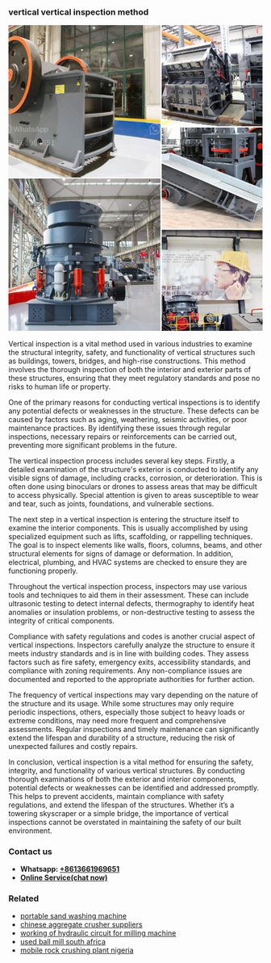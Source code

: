 <h3>vertical vertical inspection method</h3><img src='1706755345.jpg' alt=''><p>Vertical inspection is a vital method used in various industries to examine the structural integrity, safety, and functionality of vertical structures such as buildings, towers, bridges, and high-rise constructions. This method involves the thorough inspection of both the interior and exterior parts of these structures, ensuring that they meet regulatory standards and pose no risks to human life or property.</p><p>One of the primary reasons for conducting vertical inspections is to identify any potential defects or weaknesses in the structure. These defects can be caused by factors such as aging, weathering, seismic activities, or poor maintenance practices. By identifying these issues through regular inspections, necessary repairs or reinforcements can be carried out, preventing more significant problems in the future.</p><p>The vertical inspection process includes several key steps. Firstly, a detailed examination of the structure's exterior is conducted to identify any visible signs of damage, including cracks, corrosion, or deterioration. This is often done using binoculars or drones to assess areas that may be difficult to access physically. Special attention is given to areas susceptible to wear and tear, such as joints, foundations, and vulnerable sections.</p><p>The next step in a vertical inspection is entering the structure itself to examine the interior components. This is usually accomplished by using specialized equipment such as lifts, scaffolding, or rappelling techniques. The goal is to inspect elements like walls, floors, columns, beams, and other structural elements for signs of damage or deformation. In addition, electrical, plumbing, and HVAC systems are checked to ensure they are functioning properly.</p><p>Throughout the vertical inspection process, inspectors may use various tools and techniques to aid them in their assessment. These can include ultrasonic testing to detect internal defects, thermography to identify heat anomalies or insulation problems, or non-destructive testing to assess the integrity of critical components.</p><p>Compliance with safety regulations and codes is another crucial aspect of vertical inspections. Inspectors carefully analyze the structure to ensure it meets industry standards and is in line with building codes. They assess factors such as fire safety, emergency exits, accessibility standards, and compliance with zoning requirements. Any non-compliance issues are documented and reported to the appropriate authorities for further action.</p><p>The frequency of vertical inspections may vary depending on the nature of the structure and its usage. While some structures may only require periodic inspections, others, especially those subject to heavy loads or extreme conditions, may need more frequent and comprehensive assessments. Regular inspections and timely maintenance can significantly extend the lifespan and durability of a structure, reducing the risk of unexpected failures and costly repairs.</p><p>In conclusion, vertical inspection is a vital method for ensuring the safety, integrity, and functionality of various vertical structures. By conducting thorough examinations of both the exterior and interior components, potential defects or weaknesses can be identified and addressed promptly. This helps to prevent accidents, maintain compliance with safety regulations, and extend the lifespan of the structures. Whether it’s a towering skyscraper or a simple bridge, the importance of vertical inspections cannot be overstated in maintaining the safety of our built environment.</p><h3>Contact us</h3><ul><li><strong>Whatsapp:&nbsp;<a href="https://wa.me/8613661969651">+8613661969651</a></strong></li><li><a href="https://swt.shibang-china.com/?git&amp;zhl&amp;vertical vertical inspection method"><strong>Online Service(chat now)</strong></a></li></ul><h3>Related</h3><ul><li><a href='portable sand washing machine.md'>portable sand washing machine</a></li><li><a href='chinese aggregate crusher suppliers.md'>chinese aggregate crusher suppliers</a></li><li><a href='working of hydraulic circuit for milling machine.md'>working of hydraulic circuit for milling machine</a></li><li><a href='used ball mill south africa.md'>used ball mill south africa</a></li><li><a href='mobile rock crushing plant nigeria.md'>mobile rock crushing plant nigeria</a></li></ul>